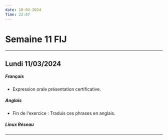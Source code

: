 ```yaml
---
date: 10-03-2024
Time: 22:47
---
```

# Semaine 11 FIJ
---
## Lundi 11/03/2024
##### Français
- Expression orale présentation certificative.
##### Anglais
- Fin de l'exercice : Traduis ces phrases en anglais.
##### Linux Réseau

---